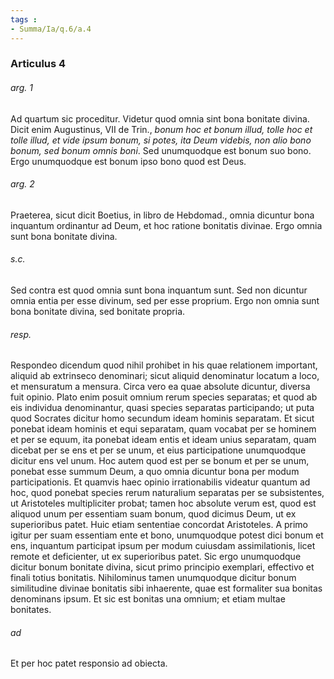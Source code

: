 ```yaml
---
tags : 
- Summa/Ia/q.6/a.4
---
```


### Articulus 4

###### arg. 1
Ad quartum sic proceditur. Videtur quod omnia sint bona bonitate divina. Dicit enim Augustinus, VII de Trin., *bonum hoc et bonum illud, tolle hoc et tolle illud, et vide ipsum bonum, si potes, ita Deum videbis, non alio bono bonum, sed bonum omnis boni*. Sed unumquodque est bonum suo bono. Ergo unumquodque est bonum ipso bono quod est Deus.

###### arg. 2
Praeterea, sicut dicit Boetius, in libro de Hebdomad., omnia dicuntur bona inquantum ordinantur ad Deum, et hoc ratione bonitatis divinae. Ergo omnia sunt bona bonitate divina.

###### s.c.
Sed contra est quod omnia sunt bona inquantum sunt. Sed non dicuntur omnia entia per esse divinum, sed per esse proprium. Ergo non omnia sunt bona bonitate divina, sed bonitate propria.

###### resp.
Respondeo dicendum quod nihil prohibet in his quae relationem important, aliquid ab extrinseco denominari; sicut aliquid denominatur locatum a loco, et mensuratum a mensura. Circa vero ea quae absolute dicuntur, diversa fuit opinio. Plato enim posuit omnium rerum species separatas; et quod ab eis individua denominantur, quasi species separatas participando; ut puta quod Socrates dicitur homo secundum ideam hominis separatam. Et sicut ponebat ideam hominis et equi separatam, quam vocabat per se hominem et per se equum, ita ponebat ideam entis et ideam unius separatam, quam dicebat per se ens et per se unum, et eius participatione unumquodque dicitur ens vel unum. Hoc autem quod est per se bonum et per se unum, ponebat esse summum Deum, a quo omnia dicuntur bona per modum participationis. Et quamvis haec opinio irrationabilis videatur quantum ad hoc, quod ponebat species rerum naturalium separatas per se subsistentes, ut Aristoteles multipliciter probat; tamen hoc absolute verum est, quod est aliquod unum per essentiam suam bonum, quod dicimus Deum, ut ex superioribus patet. Huic etiam sententiae concordat Aristoteles. A primo igitur per suam essentiam ente et bono, unumquodque potest dici bonum et ens, inquantum participat ipsum per modum cuiusdam assimilationis, licet remote et deficienter, ut ex superioribus patet. Sic ergo unumquodque dicitur bonum bonitate divina, sicut primo principio exemplari, effectivo et finali totius bonitatis. Nihilominus tamen unumquodque dicitur bonum similitudine divinae bonitatis sibi inhaerente, quae est formaliter sua bonitas denominans ipsum. Et sic est bonitas una omnium; et etiam multae bonitates.

###### ad 
Et per hoc patet responsio ad obiecta.

